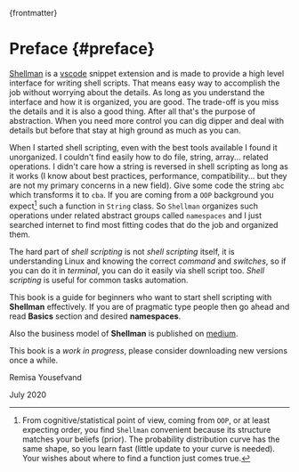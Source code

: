 {frontmatter}

# Preface {#preface}

[Shellman](https://marketplace.visualstudio.com/items?itemName=Remisa.shellman&ssr=false) is a [vscode](https://code.visualstudio.com) snippet extension and is made to provide a high level interface for writing shell scripts. That means easy way to accomplish the job without worrying about the details. As long as you understand the interface and how it is organized, you are good. The trade-off is you miss the details and it is also a good thing. After all that's the purpose of abstraction. When you need more control you can dig dipper and deal with details but before that stay at high ground as much as you can.

When I started shell scripting, even with the best tools available I found it unorganized. I couldn't find easily how to do file, string, array... related operations. I didn't care how a string is reversed in shell scripting as long as it works (I know about best practices, performance, compatibility... but they are not my primary concerns in a new field). Give some code the string `abc` which transforms it to `cba`. If you are coming from a `OOP` background you expect[^fn1] such a function in `String` class. So `Shellman` organizes such operations under related abstract groups called `namespaces` and I just searched internet to find most fitting codes that do the job and organized them.

The hard part of *shell scripting* is not *shell scripting* itself, it is understanding Linux and knowing the correct *command* and *switches*, so if you can do it in *terminal*, you can do it easily via shell script too. *Shell scripting* is useful for common tasks automation.

This book is a guide for beginners who want to start shell scripting with **Shellman** effectively. If you are of pragmatic type people then go ahead and read **Basics** section and desired **namespaces**.

Also the business model of **Shellman** is published on [medium](https://medium.com/@remisa.yousefvand/shellman-reborn-f2cc948ce3fc).

This book is a *work in progress*, please consider downloading new versions once a while.
  
Remisa Yousefvand

July 2020

[^fn1]: From cognitive/statistical point of view, coming from `OOP`, or at least expecting order, you find `Shellman` convenient because its structure matches your beliefs (prior). The probability distribution curve has the same shape, so you learn fast (little update to your curve is needed). Your wishes about where to find a function just comes true.
